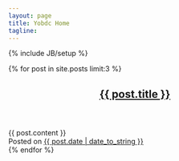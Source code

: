 ```yaml
---
layout: page
title: Yobdc Home
tagline:
---
```

{% include JB/setup %}

{% for post in site.posts limit:3 %}
  <article class="post">
    <header>
      <h1><a href="{{ post.url }}">{{ post.title }}</a></h1>
    </header>
    <section class="body">
      {{ post.content }}
    </section>
    <section class="meta">
      Posted on <a href="{{ post.url }}">{{ post.date | date_to_string }}</a>
    </section>
  </article>
{% endfor %}